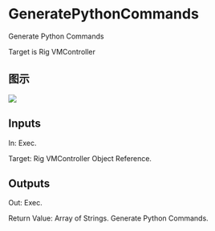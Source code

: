 # GeneratePythonCommands

Generate Python Commands

Target is Rig VMController

## 图示

![]($-20221218-20423873.png)

## Inputs

In: Exec.

Target: Rig VMController Object Reference.  

## Outputs

Out: Exec.

Return Value: Array of Strings. Generate Python Commands.

